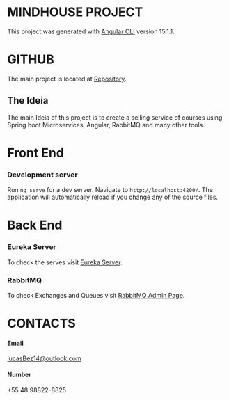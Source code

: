 # MINDHOUSE PROJECT

This project was generated with [Angular CLI](https://github.com/angular/angular-cli) version 15.1.1.

# GITHUB
The main project is located at [Repository](https://github.com/AlexandreBez/MINDHOUSE).

## The Ideia

The main Ideia of this project is to create a selling service of courses using Spring boot Microservices, Angular, RabbitMQ and many other tools.

# Front End
### Development server
Run `ng serve` for a dev server. Navigate to `http://localhost:4200/`. The application will automatically reload if you change any of the source files.

# Back End

### Eureka Server
To check the serves visit [Eureka Server](http://localhost:8080).
### RabbitMQ
To check Exchanges and Queues visit [RabbitMQ Admin Page](http://localhost:15672/#/). 

# CONTACTS
#### Email
lucasBez14@outlook.com
#### Number
+55 48 98822-8825